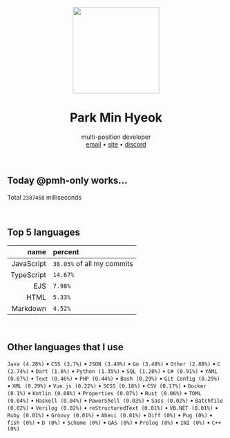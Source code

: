 <div align="center">
  <img src="https://avatars.githubusercontent.com/u/39158228?s=460&u=85a513dbfe77b73d9f7aa9c85e3e973cb69caba6&v=4" width="200px"/>
  <h1>Park Min Hyeok</h1>
  multi-position developer<br />
  <a href="mailto:pmhstudio.pmh@gmail.com">email</a> •
  <a href="https://pmh.codes/main/">site</a> •
  <a href="https://discord.gg/VbcGYnv">discord</a> 
</div>

<br />
<br />

## Today @pmh-only works...
Total `2387468` milliseconds

<br />

## Top 5 languages
| name | percent |
|-----:|:--------|
| JavaScript | `38.05%` of all my commits |
| TypeScript | `14.67%` |
| EJS | `7.98%` |
| HTML | `5.33%` |
| Markdown | `4.52%` |

<br />

## Other languages that I use
`Java (4.26%)` • `CSS (3.7%)` • `JSON (3.49%)` • `Go (3.48%)` • `Other (2.88%)` • `C (2.74%)` • `Dart (1.6%)` • `Python (1.35%)` • `SQL (1.28%)` • `C# (0.91%)` • `YAML (0.87%)` • `Text (0.46%)` • `PHP (0.44%)` • `Bash (0.29%)` • `Git Config (0.29%)` • `XML (0.29%)` • `Vue.js (0.22%)` • `SCSS (0.18%)` • `CSV (0.17%)` • `Docker (0.1%)` • `Kotlin (0.08%)` • `Properties (0.07%)` • `Rust (0.06%)` • `TOML (0.04%)` • `Haskell (0.04%)` • `PowerShell (0.03%)` • `Sass (0.02%)` • `Batchfile (0.02%)` • `Verilog (0.02%)` • `reStructuredText (0.01%)` • `VB.NET (0.01%)` • `Ruby (0.01%)` • `Groovy (0.01%)` • `Aheui (0.01%)` • `Diff (0%)` • `Pug (0%)` • `fish (0%)` • `D (0%)` • `Scheme (0%)` • `GAS (0%)` • `Prolog (0%)` • `INI (0%)` • `C++ (0%)`

<br />
